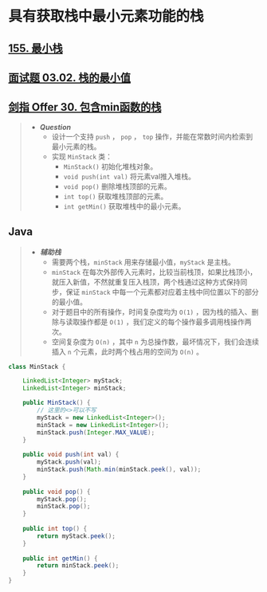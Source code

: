 # 具有获取栈中最小元素功能的栈

## [155. 最小栈](https://leetcode.cn/problems/min-stack/)

## [面试题 03.02. 栈的最小值](https://leetcode.cn/problems/min-stack-lcci/)

## [剑指 Offer 30. 包含min函数的栈](https://leetcode.cn/problems/bao-han-minhan-shu-de-zhan-lcof/)

> - ***Question***
>   - 设计一个支持 `push` ， `pop` ， `top` 操作，并能在常数时间内检索到最小元素的栈。
>   - 实现 `MinStack` 类：
>     - `MinStack()` 初始化堆栈对象。
>     - `void push(int val)` 将元素val推入堆栈。
>     - `void pop()` 删除堆栈顶部的元素。
>     - `int top()` 获取堆栈顶部的元素。
>     - `int getMin()` 获取堆栈中的最小元素。

## Java

> - ***辅助栈***
>   - 需要两个栈，`minStack` 用来存储最小值，`myStack` 是主栈。
>   - `minStack` 在每次外部传入元素时，比较当前栈顶，如果比栈顶小，就压入新值，不然就重复压入栈顶，两个栈通过这种方式保持同步，保证 `minStack` 中每一个元素都对应着主栈中同位置以下的部分的最小值。
>   - 对于题目中的所有操作，时间复杂度均为 `O(1)` ，因为栈的插入、删除与读取操作都是 `O(1)` ，我们定义的每个操作最多调用栈操作两次。
>   - 空间复杂度为 `O(n)` ，其中 `n` 为总操作数，最坏情况下，我们会连续插入 `n` 个元素，此时两个栈占用的空间为 `O(n)` 。

```java
class MinStack {

    LinkedList<Integer> myStack;
    LinkedList<Integer> minStack;

    public MinStack() {
        // 这里的<>可以不写
        myStack = new LinkedList<Integer>();
        minStack = new LinkedList<Integer>();
        minStack.push(Integer.MAX_VALUE);
    }
    
    public void push(int val) {
        myStack.push(val);
        minStack.push(Math.min(minStack.peek(), val));
    }
    
    public void pop() {
        myStack.pop();
        minStack.pop();
    }
    
    public int top() {
        return myStack.peek();
    }
    
    public int getMin() {
        return minStack.peek();
    }
}
```
